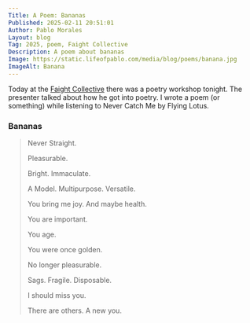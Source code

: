 ```yaml
---
Title: A Poem: Bananas
Published: 2025-02-11 20:51:01
Author: Pablo Morales
Layout: blog
Tag: 2025, poem, Faight Collective
Description: A poem about bananas
Image: https://static.lifeofpablo.com/media/blog/poems/banana.jpg
ImageAlt: Banana
---
```

Today at the [Faight Collective](https://www.thefaight.com/) there was a poetry workshop tonight. The presenter talked about how he got into poetry. I wrote a poem (or something) while listening to Never Catch Me by Flying Lotus.

### Bananas


> Never Straight.
> 
> Pleasurable.
> 
> Bright. Immaculate.
> 
> A Model. Multipurpose. Versatile.
> 
> You bring me joy. And maybe health.
> 
> 
> You are important.
> 
> You age.
> 
> You were once golden.
> 
> No longer pleasurable.
> 
> Sags. Fragile. Disposable.
> 
> I should miss you.
> 
> 
> There are others. A new you.

